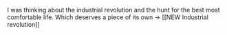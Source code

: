 I was thinking about the industrial revolution and the hunt for the best most comfortable life. Which deserves a piece of its own -> [[NEW Industrial revolution]]
